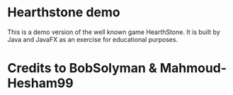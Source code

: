 # Hearthstone demo

This is a demo version of the well known game HearthStone. It is built by Java and JavaFX as an exercise for educational purposes.

# Credits to BobSolyman & Mahmoud-Hesham99
